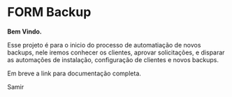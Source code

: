 # FORM Backup

**Bem Vindo.**

Esse projeto é para o inicio do processo de automatiação de novos backups, nele iremos conhecer os clientes, aprovar solicitações, e disparar as automações de instalação, configuração de clientes e novos backups.

Em breve a link para documentação completa.

Samir